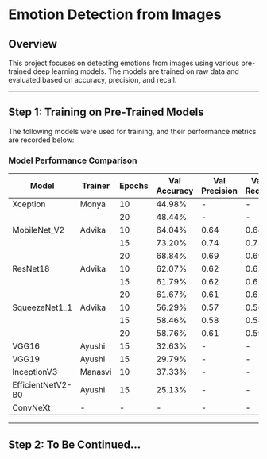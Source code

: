 # Emotion Detection from Images

## Overview
This project focuses on detecting emotions from images using various pre-trained deep learning models. The models are trained on raw data and evaluated based on accuracy, precision, and recall.

---
## Step 1: Training on Pre-Trained Models
The following models were used for training, and their performance metrics are recorded below:

### Model Performance Comparison
| Model                 | Trainer  | Epochs | Val Accuracy | Val Precision | Val Recall | Test Accuracy | Test Precision | Test Recall |
|-----------------------|----------|--------|--------------|--------------|------------|--------------|--------------|------------|
| Xception             | Monya    | 10     | 44.98%       | -            | -          | -            | -            | -          |
|                      |     | 20     | 48.44%       | -            | -          | -            | -            | -          |
| MobileNet_V2        | Advika   | 10     | 64.04%       | 0.64         | 0.64       | -            | -            | -          |
|                      |          | 15     | 73.20%       | 0.74         | 0.73       | -            | -            | -          |
|                      |          | 20     | 68.84%       | 0.69         | 0.69       | 62.57%       | 0.63         | 0.63       |
| ResNet18            | Advika   | 10     | 62.07%       | 0.62         | 0.62       | -            | -            | -          |
|                      |          | 15     | 61.79%       | 0.62         | 0.62       | -            | -            | -          |
|                      |          | 20     | 61.67%       | 0.61         | 0.62       | 61.44%       | 0.60         | 0.61       |
| SqueezeNet1_1       | Advika        | 10     | 56.29%       | 0.57         | 0.56       | -            | -            | -          |
|                      |          | 15     | 58.46%       | 0.58         | 0.58       | -            | -            | -          |
|           |  | 20     | 58.76%       | 0.61         | 0.59       | 57.70%       | 0.60         | 0.58       |
| VGG16               | Ayushi   | 15     | 32.63%       | -            | -          | 33.63%       | -            | -          |
| VGG19               | Ayushi   | 15     | 29.79%       | -            | -          | 30.44%       | -            | -          |
| InceptionV3         | Manasvi         | 10     | 37.33%           | -            | -          | 40.00%           | -            | -          |
| EfficientNetV2-B0   | Ayushi   | 15     | 25.13%       | -            | -          | 24.71%       | -            | -          |
| ConvNeXt           | -        | -      | -            | -            | -          | -            | -            | -          |

---
## Step 2: To Be Continued...

